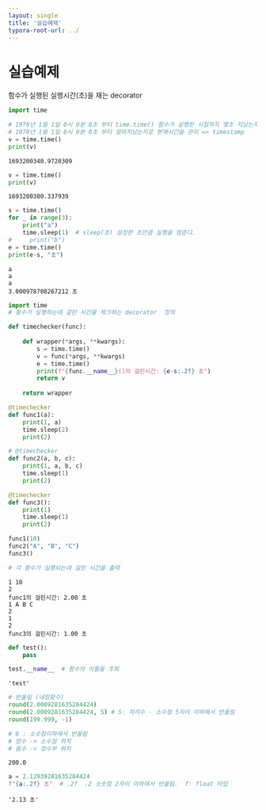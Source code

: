 ```yaml
---
layout: single
title: '실습예제'
typora-root-url: ../
---
```


# 실습예제

함수가 실행된 실행시간(초)을 재는 decorator


```python
import time

# 1970년 1월 1일 0시 0분 0초 부터 time.time() 함수가 실행된 시점까지 몇초 지났는지를 반환.
# 1970년 1월 1일 0시 0분 0초 부터 얼마지났는지로 현재시간을 관리 => timestamp
v = time.time()
print(v)
```

    1693200340.9720309



```python
v = time.time()
print(v)
```

    1693200380.337939



```python
s = time.time()
for _ in range(3):
    print("a")
    time.sleep(1)  # sleep(초) 설정한 초만큼 실행을 멈춘다.
#     print("b")
e = time.time()
print(e-s, "초")
```

    a
    a
    a
    3.000978708267212 초



```python
import time
# 함수가 실행하는데 걸린 시간을 체크하는 decorator  정의

def timechecker(func):
    
    def wrapper(*args, **kwargs):
        s = time.time()
        v = func(*args, **kwargs)
        e = time.time()
        print(f"{func.__name__}()의 걸린시간: {e-s:.2f} 초")
        return v
    
    return wrapper
```


```python
@timechecker
def func1(a):
    print(1, a)
    time.sleep(2)
    print(2)
```


```python
# @timechecker
def func2(a, b, c):
    print(1, a, b, c)
    time.sleep(1)
    print(2)
```


```python
@timechecker
def func3():
    print(1)
    time.sleep(1)
    print(2)
```


```python
func1(10)
func2("A", "B", "C")
func3()

# 각 함수가 실행되는데 걸린 시간을 출력
```

    1 10
    2
    func1의 걸린시간: 2.00 초
    1 A B C
    2
    1
    2
    func3의 걸린시간: 1.00 초



```python
def test():
    pass

test.__name__  # 함수의 이름을 조회
```




    'test'




```python
# 반올림 (내장함수)
round(2.0009281635284424)
round(2.0009281635284424, 5) # 5: 자리수 - 소수점 5자리 이하에서 반올림
round(199.999, -1)

# 0 : 소숫점이하에서 반올림
# 양수 -> 소수점 위치
# 음수 -> 정수부 위치
```




    200.0




```python
a = 2.12939281635284424
f"{a:.2f} 초"  # .2f  .2 소숫점 2자리 이하에서 반올림.  f: float 타입
```




    '2.13 초'

